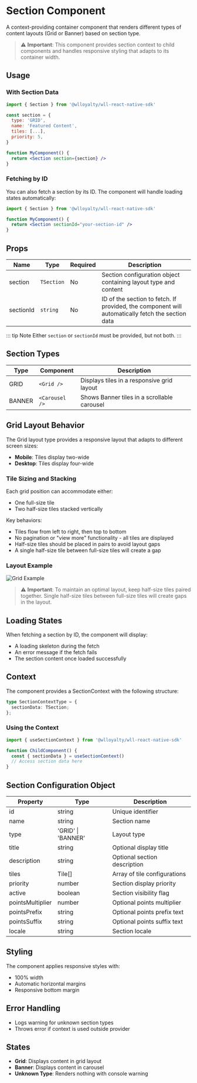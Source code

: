 # Section Component

A context-providing container component that renders different types of content layouts (Grid or Banner) based on section type.

> ⚠️ **Important**: This component provides section context to child components and handles responsive styling that adapts to its container width.

## Usage

### With Section Data

```jsx
import { Section } from '@wlloyalty/wll-react-native-sdk'

const section = {
  type: 'GRID',
  name: 'Featured Content',
  tiles: [...],
  priority: 5,
}

function MyComponent() {
  return <Section section={section} />
}
```

### Fetching by ID

You can also fetch a section by its ID. The component will handle loading states automatically:

```jsx
import { Section } from '@wlloyalty/wll-react-native-sdk'

function MyComponent() {
  return <Section sectionId="your-section-id" />
}
```

## Props

| Name | Type | Required | Description |
|------|------|----------|-------------|
| section | `TSection` | No | Section configuration object containing layout type and content |
| sectionId | `string` | No | ID of the section to fetch. If provided, the component will automatically fetch the section data |

::: tip Note
Either `section` or `sectionId` must be provided, but not both.
:::

## Section Types

| Type | Component | Description |
|------|-----------|-------------|
| GRID | `<Grid />` | Displays tiles in a responsive grid layout |
| BANNER | `<Carousel />` | Shows Banner tiles in a scrollable carousel |

## Grid Layout Behavior

The Grid layout type provides a responsive layout that adapts to different screen sizes:

- **Mobile**: Tiles display two-wide
- **Desktop**: Tiles display four-wide

### Tile Sizing and Stacking

Each grid position can accommodate either:
- One full-size tile
- Two half-size tiles stacked vertically

Key behaviors:
- Tiles flow from left to right, then top to bottom
- No pagination or "view more" functionality - all tiles are displayed
- Half-size tiles should be placed in pairs to avoid layout gaps
- A single half-size tile between full-size tiles will create a gap

### Layout Example

![Grid Example](/images/grid.png)

> ⚠️ **Important**: To maintain an optimal layout, keep half-size tiles paired together. Single half-size tiles between full-size tiles will create gaps in the layout.

## Loading States

When fetching a section by ID, the component will display:
- A loading skeleton during the fetch
- An error message if the fetch fails
- The section content once loaded successfully

## Context

The component provides a SectionContext with the following structure:

```typescript
type SectionContextType = {
  sectionData: TSection;
};
```

### Using the Context

```jsx
import { useSectionContext } from '@wlloyalty/wll-react-native-sdk'

function ChildComponent() {
  const { sectionData } = useSectionContext()
  // Access section data here
}
```

## Section Configuration Object

| Property | Type | Description |
|----------|------|-------------|
| id | string | Unique identifier |
| name | string | Section name |
| type | 'GRID' \| 'BANNER' | Layout type |
| title | string | Optional display title |
| description | string | Optional section description |
| tiles | Tile[] | Array of tile configurations |
| priority | number | Section display priority |
| active | boolean | Section visibility flag |
| pointsMultiplier | number | Optional points multiplier |
| pointsPrefix | string | Optional points prefix text |
| pointsSuffix | string | Optional points suffix text |
| locale | string | Section locale |

## Styling

The component applies responsive styles with:
- 100% width
- Automatic horizontal margins
- Responsive bottom margin

## Error Handling

- Logs warning for unknown section types
- Throws error if context is used outside provider

## States

- **Grid**: Displays content in grid layout
- **Banner**: Displays content in carousel
- **Unknown Type**: Renders nothing with console warning